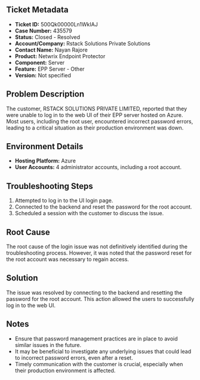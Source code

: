 ## Ticket Metadata
- **Ticket ID:** 500Qk00000Ln1WkIAJ
- **Case Number:** 435579
- **Status:** Closed - Resolved
- **Account/Company:** Rstack Solutions Private Solutions
- **Contact Name:** Nayan Rajore
- **Product:** Netwrix Endpoint Protector
- **Component:** Server
- **Feature:** EPP Server - Other
- **Version:** Not specified

## Problem Description
The customer, RSTACK SOLUTIONS PRIVATE LIMITED, reported that they were unable to log in to the web UI of their EPP server hosted on Azure. Most users, including the root user, encountered incorrect password errors, leading to a critical situation as their production environment was down.

## Environment Details
- **Hosting Platform:** Azure
- **User Accounts:** 4 administrator accounts, including a root account.

## Troubleshooting Steps
1. Attempted to log in to the UI login page.
2. Connected to the backend and reset the password for the root account.
3. Scheduled a session with the customer to discuss the issue.

## Root Cause
The root cause of the login issue was not definitively identified during the troubleshooting process. However, it was noted that the password reset for the root account was necessary to regain access.

## Solution
The issue was resolved by connecting to the backend and resetting the password for the root account. This action allowed the users to successfully log in to the web UI.

## Notes
- Ensure that password management practices are in place to avoid similar issues in the future.
- It may be beneficial to investigate any underlying issues that could lead to incorrect password errors, even after a reset.
- Timely communication with the customer is crucial, especially when their production environment is affected.